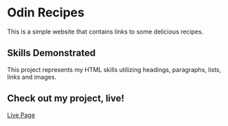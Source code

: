 # Odin Recipes

This is a simple website that contains links to some delicious recipes.

## Skills Demonstrated

This project represents my HTML skills utilizing headings, paragraphs, lists, links and images.

## Check out my project, live!
[Live Page](https://higokian.github.io/odin-recipes/)
